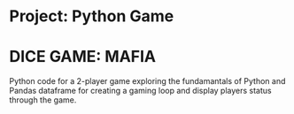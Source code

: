 # Project: Python Game

# DICE GAME: MAFIA

Python code for a 2-player game exploring the fundamantals of Python and Pandas dataframe for creating a gaming loop and display players status through the game. 
